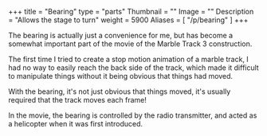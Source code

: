 +++
title = "Bearing"
type = "parts"
Thumbnail = ""
Image = ""
Description = "Allows the stage to turn"
weight = 5900
Aliases = [
  "/p/bearing"
]
+++

The bearing is actually just a convenience for me, but has become a somewhat important part of the movie of the Marble Track 3 construction.

The first time I tried to create a stop motion animation of a marble track, I had no way to easily reach the back side of the track, which made it difficult to manipulate things without it being obvious that things had moved.

With the bearing, it's not just obvious that things moved, it's usually required that the track moves each frame!

In the movie, the bearing is controlled by the radio transmitter, and acted as a helicopter when it was first introduced.